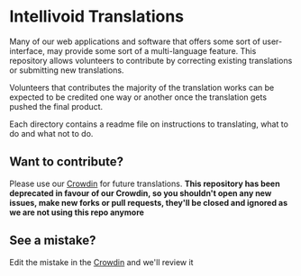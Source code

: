 # Intellivoid Translations

Many of our web applications and software that offers some sort
of user-interface, may provide some sort of a multi-language
feature. This repository allows volunteers to contribute by
correcting existing translations or submitting new translations.

Volunteers that contributes the majority of the translation works
can be expected to be credited one way or another once the
translation gets pushed the final product.

Each directory contains a readme file on instructions to
translating, what to do and what not to do.

## Want to contribute?

Please use our [Crowdin](https://crowdin.intellivoid.net) for future translations.
**This repository has been deprecated in favour of our Crowdin, so you shouldn't open any new issues, make new forks or pull requests, they'll be closed and ignored as we are not using this repo anymore**

## See a mistake?

Edit the mistake in the [Crowdin](https://crowdin.intellivoid.net) and we'll review it
